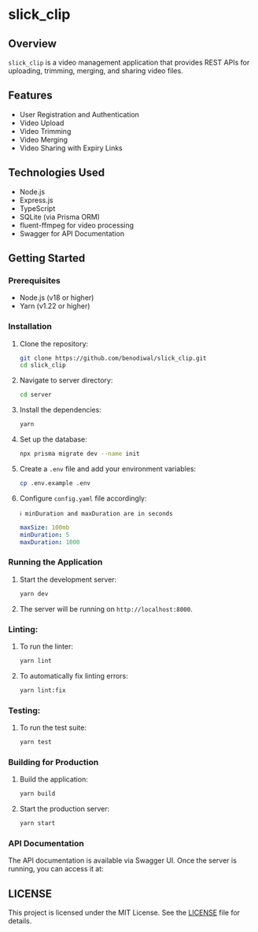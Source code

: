 # slick_clip

## Overview
`slick_clip` is a video management application that provides REST APIs for uploading, trimming, merging, and sharing video files.

## Features
- User Registration and Authentication
- Video Upload
- Video Trimming
- Video Merging
- Video Sharing with Expiry Links

## Technologies Used
- Node.js
- Express.js
- TypeScript
- SQLite (via Prisma ORM)
- fluent-ffmpeg for video processing
- Swagger for API Documentation

## Getting Started

### Prerequisites
- Node.js (v18 or higher)
- Yarn (v1.22 or higher)

### Installation

1. Clone the repository:

    ```bash
    git clone https://github.com/benodiwal/slick_clip.git
    cd slick_clip
    ```
2. Navigate to server directory:

    ```bash
    cd server
    ```

2. Install the dependencies:

    ```bash
    yarn
    ```

3. Set up the database:

    ```bash
    npx prisma migrate dev --name init
    ```

4. Create a `.env` file and add your environment variables:

    ```bash
    cp .env.example .env
    ```

5. Configure `config.yaml` file accordingly:
   
   `ℹ️ minDuration and maxDuration are in seconds`

    ```yaml
    maxSize: 100mb
    minDuration: 5
    maxDuration: 1000
    ```
### Running the Application

1. Start the development server:

    ```bash
    yarn dev
    ```

2. The server will be running on `http://localhost:8000`.

### Linting:

1. To run the linter:

    ```bash
    yarn lint    
    ```
2. To automatically fix linting errors:

    ```bash
    yarn lint:fix
    ```

### Testing:

1. To run the test suite:
    
    ```bash
    yarn test
    ```

### Building for Production

1. Build the application:

    ```bash
    yarn build
    ```

2. Start the production server:

    ```bash
    yarn start
    ```

### API Documentation

The API documentation is available via Swagger UI. Once the server is running, you can access it at:

## LICENSE
This project is licensed under the MIT License. See the [LICENSE](LICENSE) file for details.

